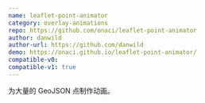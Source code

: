 ```yaml
---
name: leaflet-point-animator
category: overlay-animations
repo: https://github.com/onaci/leaflet-point-animator
author: danwild
author-url: https://github.com/danwild
demo: https://onaci.github.io/leaflet-point-animator/
compatible-v0:
compatible-v1: true
---
```


为大量的 GeoJSON 点制作动画。
